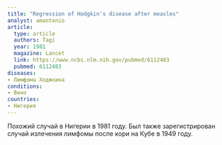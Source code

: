 ```yaml
---
title: "Regression of Hodgkin's disease after measles"
analyst: amantonio
article:
  type: article
  authors: Tagi
  year: 1981
  magazine: Lancet
  link: https://www.ncbi.nlm.nih.gov/pubmed/6112483
  pubmed: 6112483
diseases:
- Лимфома Ходжкина
conditions:
- Вино
countries:
- Нигерия
---
```


Похожий случай в Нигерии в 1981 году.
Был также зарегистрирован случай излечения лимфомы после кори на Кубе в 1949 году.
